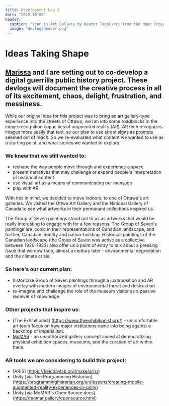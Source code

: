 ```yaml
---
title: Development Log 2
date: "2019-10-06" 
header:
  caption: "icon is Art Gallery by Kantor Tegalsari from the Noun Project"
  image: "devlog2header.png"
--- 
```

# Ideas Taking Shape 
## [Marissa](https://marissafoley.netlify.com/) and I are setting out to co-develop a digital guerrilla public history project. These devlogs will document the creative process in all of its excitement, chaos, delight, frustration, and messiness.  

While our original idea for this project was to bring an art gallery-type experience into the streets of Ottawa, we ran into some roadblocks in the image recognition capacities of augmented reality (AR). AR tech recognizes images more easily that text, so our plan to use street signs as prompts seemed out of reach. 
So we re-evaluated what content we wanted to use as a starting point, and what stories we wanted to explore. 

### We knew that we still wanted to: 
+ reshape the way people move through and experience a space 
+ present narratives that may challenge or expand people's interpretation of historical content 
+ use visual art as a means of communicating our message 
+ play with AR

With this in mind, we decided to move indoors, to one of Ottawa's art galleries. We visited the Ottwa Art Gallery and the National Gallery of Canada to see what artworks in their permanant collections inspired us. 

The Group of Seven paintings stood out to us as artworks that would be really interesting to engage with for a few reasons. The Group of Seven's paintings are iconic in their representations of Canadian landscape, and further, Canadian identity and nation-building. Historical paintings of the Canadian landscape (the Group of Seven was active as a collective between 1920-1933) also offer us a point of entry to talk about a pressing issue that we now face, almost a century later - environmental degredation and the climate crisis.  

### So here's our current plan:  
+ historicize Group of Seven paintings through a juxtaposition and AR overlay with modern images of environmental threat and destruction
+ re-imagine and challenge the role of the museum visitor as a passive receiver of knowledge

### Other projects that inspire us:
+ [The Exhibitionist] (https://www.theexhibitionist.org/) - uncomfortable art tours focus on how major institutions came into being against a backdrop of imperialism. 
+ [MoMAR](https://momar.gallery/exhibitions/werefromtheinternet.html) - an unauthorized gallery concept aimed at democratizing physical exhibition spaces, museums, and the curation of art within them.

### AR tools we are considering to build this project: 
+ [ARIS] (https://fielddaylab.org/make/aris/) 
+ Unity [via The Programming Historian] (https://programminghistorian.org/en/lessons/creating-mobile-augmented-reality-experiences-in-unity)
+ Unity [via MoMAR's Open Source docs] (https://momar.gallery/opensource.html)
